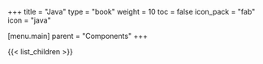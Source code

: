 +++
title = "Java"
type = "book"
weight = 10
toc = false
icon_pack = "fab"
icon = "java"

[menu.main]
    parent = "Components"
+++

{{< list_children >}}